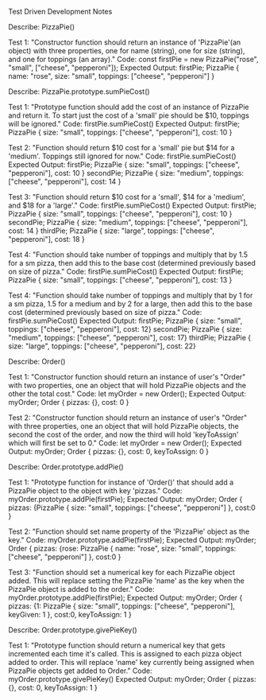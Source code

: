 Test Driven Development Notes


Describe: PizzaPie()

Test 1: "Constructor function should return an instance of 'PizzaPie'(an object) with three properties, one for name (string), one for size (string), and one for toppings (an array)."
Code: const firstPie = new PizzaPie("rose", "small", ["cheese", "pepperoni"]);
Expected Output: 
firstPie;
PizzaPie {
  name: "rose",
  size: "small",
  toppings: ["cheese", "pepperoni"]
}

Describe: PizzaPie.prototype.sumPieCost()

Test 1: "Prototype function should add the cost of an instance of PizzaPie and return it. To start just the cost of a 'small' pie should be $10, toppings will be ignored."
Code: firstPie.sumPieCost()
Expected Output: 
firstPie;
PizzaPie {
  size: "small",
  toppings: ["cheese", "pepperoni"],
  cost: 10
}

Test 2: "Function should return $10 cost for a 'small' pie but $14 for a 'medium'. Toppings still ignored for now."
Code: firstPie.sumPieCost()
Expected Output: 
firstPie;
PizzaPie {
  size: "small",
  toppings: ["cheese", "pepperoni"],
  cost: 10
}
secondPie;
PizzaPie {
  size: "medium",
  toppings: ["cheese", "pepperoni"],
  cost: 14
}

Test 3: "Function should return $10 cost for a 'small', $14 for a 'medium', and $18 for a 'large'."
Code: firstPie.sumPieCost()
Expected Output: 
firstPie;
PizzaPie {
  size: "small",
  toppings: ["cheese", "pepperoni"],
  cost: 10
}
secondPie;
PizzaPie {
  size: "medium",
  toppings: ["cheese", "pepperoni"],
  cost: 14
}
thirdPie;
PizzaPie {
  size: "large",
  toppings: ["cheese", "pepperoni"],
  cost: 18
}

Test 4: "Function should take number of toppings and multiply that by 1.5 for a sm pizza, then add this to the base cost (determined previously based on size of pizza."
Code: firstPie.sumPieCost()
Expected Output: 
firstPie;
PizzaPie {
  size: "small",
  toppings: ["cheese", "pepperoni"],
  cost: 13
}

Test 4: "Function should take number of toppings and multiply that by 1 for a sm pizza, 1.5 for a medium and by 2 for a large, then add this to the base cost (determined previously based on size of pizza."
Code: firstPie.sumPieCost()
Expected Output: 
firstPie;
PizzaPie { size: "small", toppings: ["cheese", "pepperoni"], cost: 12}
secondPie;
PizzaPie { size: "medium", toppings: ["cheese", "pepperoni"], cost: 17}
thirdPie;
PizzaPie { size: "large", toppings: ["cheese", "pepperoni"], cost: 22}


Describe: Order()

Test 1: "Constructor function should return an instance of user's "Order" with two properties, one an object that will hold PizzaPie objects and the other the total cost."
Code: let myOrder = new Order();
Expected Output: 
myOrder;
Order {
  pizzas: {},
  cost: 0
}

Test 2: "Constructor function should return an instance of user's "Order" with three properties, one an object that will hold PizzaPie objects, the second the cost of the order, and now the third will hold 'keyToAssign' which will first be set to 0."
Code: let myOrder = new Order();
Expected Output: 
myOrder;
Order {
  pizzas: {},
  cost: 0,
  keyToAssign: 0
}

Describe: Order.prototype.addPie()

Test 1: "Prototype function for instance of 'Order()' that should add a PizzaPie object to the object with key 'pizzas."
Code: myOrder.prototype.addPie(firstPie);
Expected Output: 
myOrder;
Order {
  pizzas: {PizzaPie {
    size: "small", 
    toppings: ["cheese", "pepperoni"]
    },
  cost:0
}

Test 2: "Function should set name property of the 'PizzaPie' object as the key."
Code: myOrder.prototype.addPie(firstPie);
Expected Output: 
myOrder;
Order {
  pizzas: {rose: PizzaPie {
    name: "rose",
    size: "small", 
    toppings: ["cheese", "pepperoni"]
    },
  cost:0
}

Test 3: "Function should set a numerical key for each PizzaPie object added. This will replace setting the PizzaPie 'name' as the key when the PizzaPie object is added to the order."
Code: myOrder.prototype.addPie(firstPie);
Expected Output: 
myOrder;
Order {
  pizzas: {1: PizzaPie {
    size: "small", 
    toppings: ["cheese", "pepperoni"],
    keyGiven: 1
    },
  cost:0, 
  keyToAssign: 1
}

Describe: Order.prototype.givePieKey()

Test 1: "Prototype function should return a numerical key that gets incremented each time it's called. This is assigned to each pizza object added to order. This will replace 'name' key currently being assigned when PizzaPie objects get added to Order."
Code: myOrder.prototype.givePieKey()
Expected Output: 
myOrder;
Order { 
  pizzas: {},
  cost: 0,
  keyToAssign: 1
}








